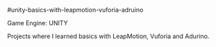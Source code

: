 #unity-basics-with-leapmotion-vuforia-adruino

Game Engine: UNITY

Projects where I learned basics with LeapMotion, Vuforia and Adurino.
